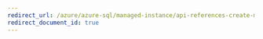 ```yaml
---
redirect_url: /azure/azure-sql/managed-instance/api-references-create-manage-instance
redirect_document_id: true
---
```

